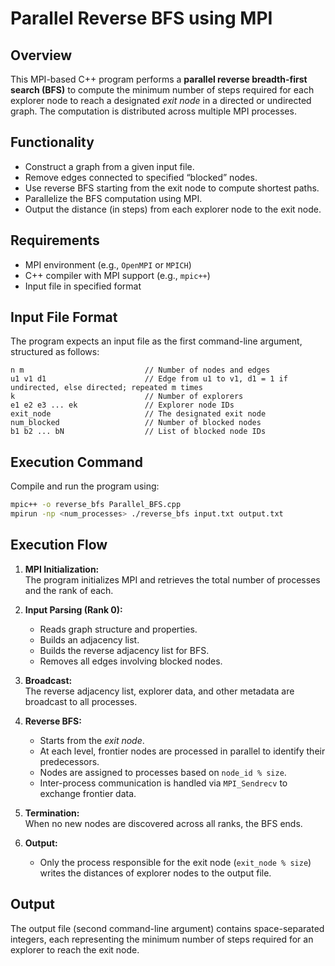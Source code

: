 
# Parallel Reverse BFS using MPI

## Overview
This MPI-based C++ program performs a **parallel reverse breadth-first search (BFS)** to compute the minimum number of steps required for each explorer node to reach a designated *exit node* in a directed or undirected graph. The computation is distributed across multiple MPI processes.

## Functionality
- Construct a graph from a given input file.
- Remove edges connected to specified “blocked” nodes.
- Use reverse BFS starting from the exit node to compute shortest paths.
- Parallelize the BFS computation using MPI.
- Output the distance (in steps) from each explorer node to the exit node.

## Requirements
- MPI environment (e.g., `OpenMPI` or `MPICH`)
- C++ compiler with MPI support (e.g., `mpic++`)
- Input file in specified format

## Input File Format
The program expects an input file as the first command-line argument, structured as follows:

```
n m                           // Number of nodes and edges
u1 v1 d1                      // Edge from u1 to v1, d1 = 1 if undirected, else directed; repeated m times
k                             // Number of explorers
e1 e2 e3 ... ek               // Explorer node IDs
exit_node                     // The designated exit node
num_blocked                   // Number of blocked nodes
b1 b2 ... bN                  // List of blocked node IDs
```

## Execution Command
Compile and run the program using:

```bash
mpic++ -o reverse_bfs Parallel_BFS.cpp
mpirun -np <num_processes> ./reverse_bfs input.txt output.txt
```

## Execution Flow

1. **MPI Initialization:**  
   The program initializes MPI and retrieves the total number of processes and the rank of each.
   
2. **Input Parsing (Rank 0):**
   - Reads graph structure and properties.
   - Builds an adjacency list.
   - Builds the reverse adjacency list for BFS.
   - Removes all edges involving blocked nodes.

3. **Broadcast:**  
   The reverse adjacency list, explorer data, and other metadata are broadcast to all processes.

4. **Reverse BFS:**
   - Starts from the *exit node*.
   - At each level, frontier nodes are processed in parallel to identify their predecessors.
   - Nodes are assigned to processes based on `node_id % size`.
   - Inter-process communication is handled via `MPI_Sendrecv` to exchange frontier data.

5. **Termination:**  
   When no new nodes are discovered across all ranks, the BFS ends.

6. **Output:**
   - Only the process responsible for the exit node (`exit_node % size`) writes the distances of explorer nodes to the output file.

## Output
The output file (second command-line argument) contains space-separated integers, each representing the minimum number of steps required for an explorer to reach the exit node.
